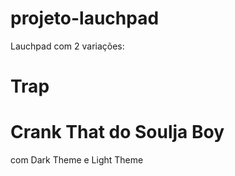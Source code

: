 # projeto-lauchpad

Lauchpad com 2 variações: 
# Trap 
# Crank That do Soulja Boy

com Dark Theme e Light Theme
